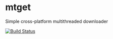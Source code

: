 # mtget
Simple cross-platform multithreaded downloader

[![Build Status](https://travis-ci.org/Maaarmotte/mtget.svg?branch=master)](https://travis-ci.org/Maaarmotte/mtget)
